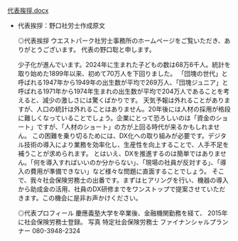 [代表挨拶.docx](attachment:ccb78842-23d0-41d5-9a70-0f7e67ba6ce0:代表挨拶.docx)

- 代表挨拶：野口社労士作成原文
    
    ◎代表挨拶
    ウエストパーク社労士事務所のホームページをご覧いただき、ありがとうございます。
    代表の野口聡と申します。
    
    少子化が進んでいます。2024年に生まれた子どもの数は68万6千人。統計を取り始めた1899年以来、初めて70万人を下回りました。
    「団塊の世代」と呼ばれる1947年から1949年の出生数が平均で269万人、「団塊ジュニア」と呼ばれる1971年から1974年生まれの出生数が平均で204万人であることを考えると、減少の激しさには驚くばかりです。
    天気予報は外れることがありますが、人口の統計は外れることはありません。20年後には人材の採用が格段に難しくなっていることでしょう。企業にとって恐ろしいのは「資金のショート」ですが、「人材のショート」の方が上回る時代が来るかもしれません。
    この困難を乗り切るためには、DX化への取り組みが必要です。デジタル技術の導入により業務を効率化し、生産性を向上することで、人手不足を補うことが求められます。
    とはいえ、DXを推進するのは簡単ではありません。「何を導入すればいいのか分からない」、「現場の社員が反対する」、「導入の費用が準備できない」など様々な問題に直面することでしょう。
    そこで、我々社会保険労務士の出番です。まずはヒアリングを行い、機器の導入から助成金の活用、社員のDX研修までをワンストップで提案させていただきます。この機会に是非お声かけください。
    
    ◎代表プロフィール
    慶應義塾大学を卒業後、金融機関勤務を経て、
    2015年に社会保険労務士登録。
    写真
    特定社会保険労務士
    ファイナンシャルプランナー
    080-3948-2324